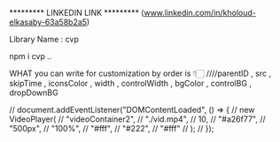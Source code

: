 
********* LINKEDIN LINK *********
 (www.linkedin.com/in/kholoud-elkasaby-63a58b2a5)

 Library Name : cvp 


 
 npm i cvp ..

WHAT you can write for customization by order is 👇🏻
////parentID , src , skipTime , iconsColor , width , controlWidth , bgColor , controlBG , dropDownBG

// document.addEventListener("DOMContentLoaded", () => {
//   new VideoPlayer(
//     "videoContainer2",
//     "./vid.mp4",
//     10,
//     "#a26f77",
//     "500px",
//     "100%",
//     "#fff",
//     "#222",
//     "#fff"
//   );
// });
